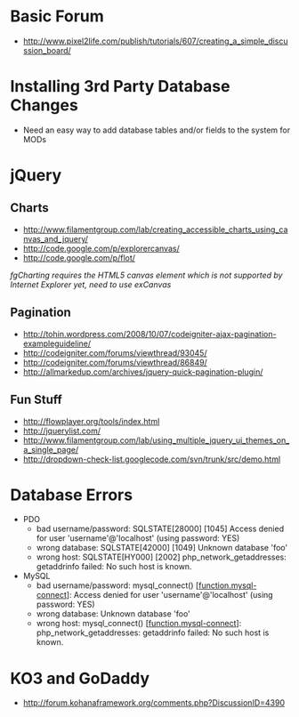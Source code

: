 # Basic Forum

* http://www.pixel2life.com/publish/tutorials/607/creating_a_simple_discussion_board/

# Installing 3rd Party Database Changes

* Need an easy way to add database tables and/or fields to the system for MODs

# jQuery

## Charts

* http://www.filamentgroup.com/lab/creating_accessible_charts_using_canvas_and_jquery/
* http://code.google.com/p/explorercanvas/
* http://code.google.com/p/flot/

_fgCharting requires the HTML5 canvas element which is not supported by Internet Explorer yet, need to use exCanvas_

## Pagination

* http://tohin.wordpress.com/2008/10/07/codeigniter-ajax-pagination-exampleguideline/
* http://codeigniter.com/forums/viewthread/93045/
* http://codeigniter.com/forums/viewthread/86849/
* http://allmarkedup.com/archives/jquery-quick-pagination-plugin/

## Fun Stuff

* http://flowplayer.org/tools/index.html
* http://jquerylist.com/
* http://www.filamentgroup.com/lab/using_multiple_jquery_ui_themes_on_a_single_page/
* http://dropdown-check-list.googlecode.com/svn/trunk/src/demo.html

# Database Errors

* PDO
    * bad username/password: SQLSTATE[28000] [1045] Access denied for user 'username'@'localhost' (using password: YES)
    * wrong database: SQLSTATE[42000] [1049] Unknown database 'foo'
    * wrong host: SQLSTATE[HY000] [2002] php_network_getaddresses: getaddrinfo failed: No such host is known. 
* MySQL
    * bad username/password: mysql_connect() [<a href='function.mysql-connect'>function.mysql-connect</a>]: Access denied for user 'username'@'localhost' (using password: YES)
    * wrong database: Unknown database 'foo'
    * wrong host: mysql_connect() [<a href='function.mysql-connect'>function.mysql-connect</a>]: php_network_getaddresses: getaddrinfo failed: No such host is known. 

# KO3 and GoDaddy

* http://forum.kohanaframework.org/comments.php?DiscussionID=4390